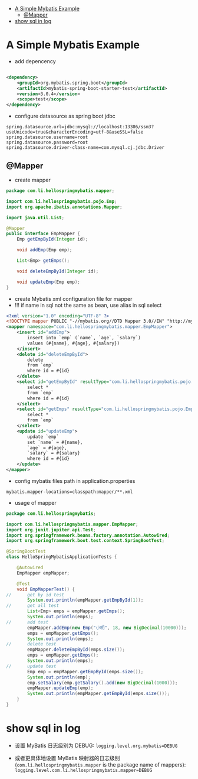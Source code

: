 <!-- TOC -->
* [A Simple Mybatis Example](#a-simple-mybatis-example)
  * [@Mapper](#mapper)
* [show sql in log](#show-sql-in-log)
<!-- TOC -->

# A Simple Mybatis Example

- add depencency

```xml

<dependency>
    <groupId>org.mybatis.spring.boot</groupId>
    <artifactId>mybatis-spring-boot-starter-test</artifactId>
    <version>3.0.4</version>
    <scope>test</scope>
</dependency>
```

- configure datasource as spring boot jdbc

```properties
spring.datasource.url=jdbc:mysql://localhost:13306/ssm3?useUnicode=true&characterEncoding=utf-8&useSSL=false
spring.datasource.username=root
spring.datasource.password=root
spring.datasource.driver-class-name=com.mysql.cj.jdbc.Driver
```

## @Mapper

- create mapper

```java
package com.li.hellospringmybatis.mapper;

import com.li.hellospringmybatis.pojo.Emp;
import org.apache.ibatis.annotations.Mapper;

import java.util.List;

@Mapper
public interface EmpMapper {
    Emp getEmpById(Integer id);

    void addEmp(Emp emp);

    List<Emp> getEmps();

    void deleteEmpById(Integer id);

    void updateEmp(Emp emp);
}


```

- create Mybatis xml configuration file for mapper
- !!! if name in sql not the same as bean, use alias in sql select

```xml
<?xml version="1.0" encoding="UTF-8" ?>
<!DOCTYPE mapper PUBLIC "-//mybatis.org//DTD Mapper 3.0//EN" "http://mybatis.org/dtd/mybatis-3-mapper.dtd" >
<mapper namespace="com.li.hellospringmybatis.mapper.EmpMapper">
    <insert id="addEmp">
        insert into `emp` (`name`, `age`, `salary`)
        values (#{name}, #{age}, #{salary})
    </insert>
    <delete id="deleteEmpById">
        delete
        from `emp`
        where id = #{id}
    </delete>
    <select id="getEmpById" resultType="com.li.hellospringmybatis.pojo.Emp">
        select *
        from `emp`
        where id = #{id}
    </select>
    <select id="getEmps" resultType="com.li.hellospringmybatis.pojo.Emp">
        select *
        from `emp`
    </select>
    <update id="updateEmp">
        update `emp`
        set `name` = #{name},
        `age` = #{age},
        `salary` = #{salary}
        where id = #{id}
    </update>
</mapper>
```

- config mybatis files path in application.properties

```properties
mybatis.mapper-locations=classpath:mapper/**.xml
```

- usage of mapper

```java
package com.li.hellospringmybatis;

import com.li.hellospringmybatis.mapper.EmpMapper;
import org.junit.jupiter.api.Test;
import org.springframework.beans.factory.annotation.Autowired;
import org.springframework.boot.test.context.SpringBootTest;

@SpringBootTest
class HelloSpringMybatisApplicationTests {

    @Autowired
    EmpMapper empMapper;

    @Test
    void EmpMapperTest() {
//		get by id test
        System.out.println(empMapper.getEmpById(1));
//		get all test
        List<Emp> emps = empMapper.getEmps();
        System.out.println(emps);
//		add test
        empMapper.addEmp(new Emp("小明", 18, new BigDecimal(10000)));
        emps = empMapper.getEmps();
        System.out.println(emps);
//		delete test
        empMapper.deleteEmpById(emps.size());
        emps = empMapper.getEmps();
        System.out.println(emps);
//		update test
        Emp emp = empMapper.getEmpById(emps.size());
        System.out.println(emp);
        emp.setSalary(emp.getSalary().add(new BigDecimal(1000)));
        empMapper.updateEmp(emp);
        System.out.println(empMapper.getEmpById(emps.size()));
    }
}
```

# show sql in log

- 设置 MyBatis 日志级别为 DEBUG: `logging.level.org.mybatis=DEBUG`

- 或者更具体地设置 MyBatis 映射器的日志级别(`com.li.hellospringmybatis.mapper` is the package name of mappers):
  `logging.level.com.li.hellospringmybatis.mapper=DEBUG`

